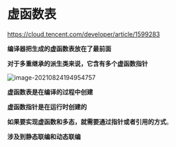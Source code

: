 # 虚函数表
https://cloud.tencent.com/developer/article/1599283



**编译器把生成的虚函数表放在了最前面**

**对于多重继承的派生类来说，它含有多个虚函数指针**

![image-20210824194954757](../../../../AppData/Roaming/Typora/typora-user-images/image-20210824194954757.png)

**虚函数表是在编译的过程中创建**

**虚函数指针是在运行时创建的**

**如果要实现虚函数和多态，就需要通过指针或者引用的方式**。

**涉及到静态联编和动态联编**

